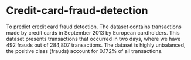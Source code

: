 # Credit-card-fraud-detection
To predict credit card fraud detection.
The dataset contains transactions made by credit cards in September 2013 by
European cardholders.
This dataset presents transactions that occurred in two days, where we have 492
frauds out of 284,807 transactions. The dataset is highly unbalanced, the positive
class (frauds) account for 0.172% of all transactions.
